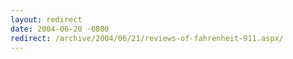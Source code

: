 ```yaml
---
layout: redirect
date: 2004-06-20 -0800
redirect: /archive/2004/06/21/reviews-of-fahrenheit-911.aspx/
---
```

